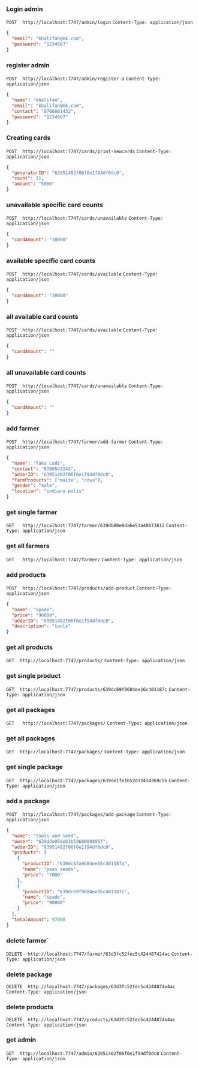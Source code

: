 ### Login admin

`POST  http://localhost:7747/admin/login`
`Content-Type: application/json`

```json
{
  "email": "khalifan@mk.com",
  "password": "1234567"
}
```

### register admin

`POST  http://localhost:7747/admin/register-a`
`Content-Type: application/json`

```json
{
  "name": "khalifan",
  "email": "khalifan@mk.com",
  "contact": "0706081432",
  "password": "1234567"
}
```

### Creating cards

`POST  http://localhost:7747/cards/print-newcards`
`Content-Type: application/json`

```json
{
  "generatorID": "63951402f06f6e1f94df0dc0",
  "count": 11,
  "amount": "5000"
}
```

### unavailable specific card counts

`POST  http://localhost:7747/cards/unavailable`
`Content-Type: application/json`

```json
{
  "cardAmount": "10000"
}
```

### available specific card counts

`POST  http://localhost:7747/cards/available`
`Content-Type: application/json`

```json
{
  "cardAmount": "10000"
}
```

### all available card counts

`POST  http://localhost:7747/cards/available`
`Content-Type: application/json`

```json
{
  "cardAmount": ""
}
```

### all unavailable card counts

`POST  http://localhost:7747/cards/unavailable`
`Content-Type: application/json`

```json
{
  "cardAmount": ""
}
```

### add farmer

`POST  http://localhost:7747/farmer/add-farmer`
`Content-Type: application/json`

```json
{
  "name": "Taka Lodi",
  "contact": "0780543243",
  "adderID": "63951402f06f6e1f94df0dc0",
  "farmProducts": ["maize", "cows"],
  "gender": "male",
  "location": "indiana polis"
}
```

### get single farmer

`GET   http://localhost:7747/farmer/639db80e8da6e53a40673612`
`Content-Type: application/json`

### get all farmers

`GET   http://localhost:7747/farmer/`
`Content-Type: application/json`

### add products

`POST  http://localhost:7747/products/add-product`
`Content-Type: application/json`

```json
{
  "name": "spade",
  "price": "90000",
  "adderID": "63951402f06f6e1f94df0dc0",
  "description": "tools"
}
```

### get all products

`GET  http://localhost:7747/products/`
`Content-Type: application/json`

### get single product

`GET  http://localhost:7747/products/639dc69f9684ee16c401187c`
`Content-Type: application/json`

### get all packages

`GET   http://localhost:7747/packages/`
`Content-Type: application/json`

### get all packages

`GET  http://localhost:7747/packages/`
`Content-Type: application/json`

### get single package

`GET  http://localhost:7747/packages/639de1fe1b52d32434369c5b`
`Content-Type: application/json`

### add a package

`POST  http://localhost:7747/packages/add-package`
`Content-Type: application/json`

```json
{
  "name": "tools and seed",
  "owner": "639dda958eb3b5360009895f",
  "adderID": "63951402f06f6e1f94df0dc0",
  "products": [
    {
      "productID": "639dc67a9684ee16c401187a",
      "name": "peas seeds",
      "price": "7000"
    },
    {
      "productID": "639dc69f9684ee16c401187c",
      "name": "spade",
      "price": "90000"
    }
  ],
  "totalAmount": 97000
}
```

### delete farmer`

`DELETE  http://localhost:7747/farmer/63d3fc52fec5c424487424ac`
`Content-Type: application/json`

### delete package

`DELETE  http://localhost:7747/packages/63d3fc52fec5c4244874e4ac`
`Content-Type: application/json`

### delete products

`DELETE  http://localhost:7747/products/63d3fc52fec5c4244874e4ac`
`Content-Type: application/json`

### get admin

`GET  http://localhost:7747/admin/63951402f06f6e1f94df0dc0`
`Content-Type: application/json`
